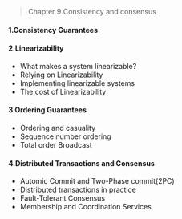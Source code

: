 > Chapter 9 Consistency and consensus

#### 1.Consistency Guarantees

#### 2.Linearizability
* What makes a system linearizable?
* Relying on Linearizability
* Implementing linearizable systems
* The cost of Linearizability

#### 3.Ordering Guarantees
* Ordering and casuality
* Sequence number ordering
* Total order Broadcast

#### 4.Distributed Transactions and Consensus
* Automic Commit and Two-Phase commit(2PC)
* Distributed transactions in practice
* Fault-Tolerant Consensus
* Membership and Coordination Services

